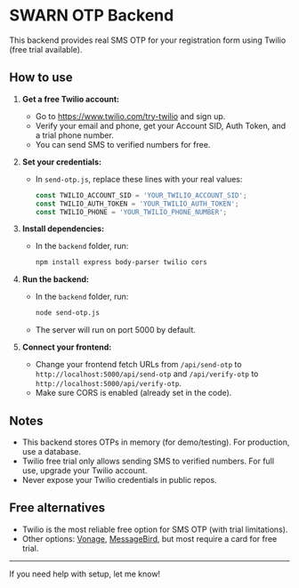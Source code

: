 # SWARN OTP Backend

This backend provides real SMS OTP for your registration form using Twilio (free trial available).

## How to use

1. **Get a free Twilio account:**
   - Go to https://www.twilio.com/try-twilio and sign up.
   - Verify your email and phone, get your Account SID, Auth Token, and a trial phone number.
   - You can send SMS to verified numbers for free.

2. **Set your credentials:**
   - In `send-otp.js`, replace these lines with your real values:
     ```js
     const TWILIO_ACCOUNT_SID = 'YOUR_TWILIO_ACCOUNT_SID';
     const TWILIO_AUTH_TOKEN = 'YOUR_TWILIO_AUTH_TOKEN';
     const TWILIO_PHONE = 'YOUR_TWILIO_PHONE_NUMBER';
     ```

3. **Install dependencies:**
   - In the `backend` folder, run:
     ```sh
     npm install express body-parser twilio cors
     ```

4. **Run the backend:**
   - In the `backend` folder, run:
     ```sh
     node send-otp.js
     ```
   - The server will run on port 5000 by default.

5. **Connect your frontend:**
   - Change your frontend fetch URLs from `/api/send-otp` to `http://localhost:5000/api/send-otp` and `/api/verify-otp` to `http://localhost:5000/api/verify-otp`.
   - Make sure CORS is enabled (already set in the code).

## Notes
- This backend stores OTPs in memory (for demo/testing). For production, use a database.
- Twilio free trial only allows sending SMS to verified numbers. For full use, upgrade your Twilio account.
- Never expose your Twilio credentials in public repos.

## Free alternatives
- Twilio is the most reliable free option for SMS OTP (with trial limitations).
- Other options: [Vonage](https://www.vonage.com/communications-apis/sms/), [MessageBird](https://www.messagebird.com/en/sms/), but most require a card for free trial.

---

If you need help with setup, let me know!
